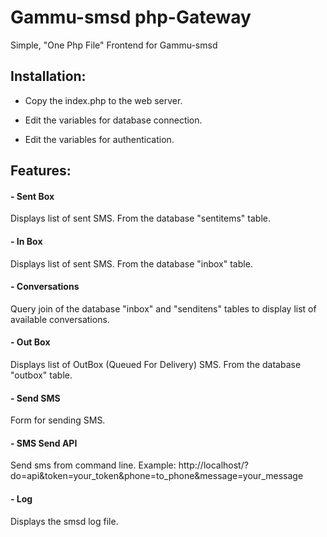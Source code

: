 # Gammu-smsd php-Gateway
Simple, "One Php File" Frontend for Gammu-smsd



## Installation:
- Copy the index.php to the web server.

- Edit the variables for database connection.

- Edit the variables for authentication.



## Features:
#### - Sent Box

Displays list of sent SMS. From the database "sentitems" table.

#### - In Box

Displays list of sent SMS. From the database "inbox" table.

#### - Conversations

Query join of the database "inbox" and "senditens" tables to display list of available conversations.

#### - Out Box

Displays list of OutBox (Queued For Delivery) SMS. From the database "outbox" table.

#### - Send SMS

Form for sending SMS.

#### - SMS Send API

Send sms from command line. Example: http://localhost/?do=api&token=your_token&phone=to_phone&message=your_message

#### - Log

Displays the smsd log file.

